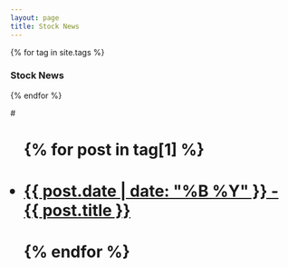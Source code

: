 ```yaml
---
layout: page
title: Stock News
---
```


{% for tag in site.tags %}
  <h3>Stock News</h3>

{% endfor %}

  #<ul>
 #   {% for post in tag[1] %}
 #     <li><a href="{{ post.url }}">{{ post.date | date: "%B %Y" }} - {{ post.title }}</a></li>
#    {% endfor %}
#  </ul>
